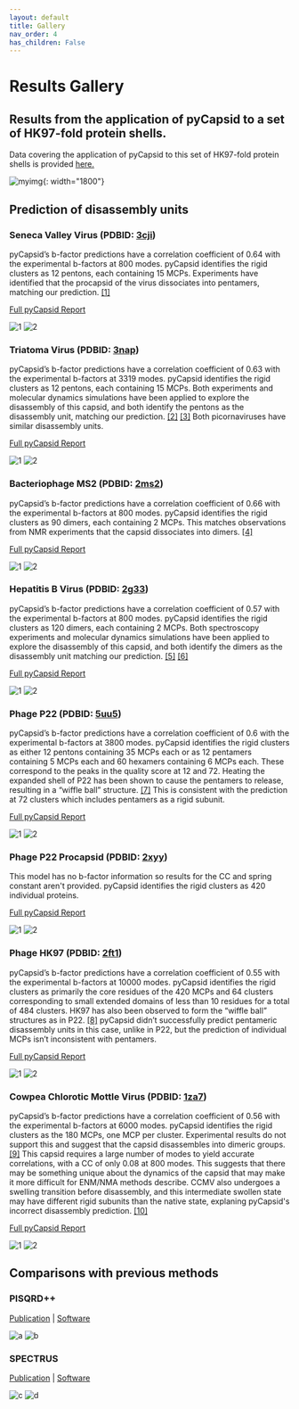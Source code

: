 ```yaml
---
layout: default
title: Gallery
nav_order: 4
has_children: False
---
```


# Results Gallery

## Results from the application of pyCapsid to a set of HK97-fold protein shells. 
Data covering the application of pyCapsid to this set of HK97-fold protein shells is provided [here.](https://github.com/luquelab/pyCapsid/blob/main/results/pyCapsid_hk97_data_cbrown_thesis.csv)

![myimg](figure_complete_capsid_gallery.png){: width="1800"}

## Prediction of disassembly units

### Seneca Valley Virus (PDBID: [3cji](https://doi.org/10.2210/pdb3CJI/pdb))

pyCapsid’s b-factor predictions have a correlation coefficient of 0.64 with the experimental b-factors at 800 modes. 
pyCapsid identifies the rigid clusters as 12 pentons, each containing 15 MCPs. Experiments have identified that the 
procapsid of the virus dissociates into pentamers, matching our prediction. [[1]](https://doi.org/10.1128/jvi.01927-17)

[Full pyCapsid Report](https://luquelab.github.io/pyCapsid/gallery/3cji_pyCapsid_report/pyCapsid_report.html)

![1](3cji_cluster_quality.svg)
![2](3cji_highest_quality_clusters.png)

### Triatoma Virus (PDBID: [3nap](https://doi.org/10.2210/pdb3NAP/pdb))

pyCapsid’s b-factor predictions have a correlation coefficient of 0.63 with the experimental b-factors at 3319 modes. 
pyCapsid identifies the rigid clusters as 12 pentons, each containing 15 MCPs. Both experiments and molecular dynamics 
simulations have been applied to explore the disassembly of this capsid, and both identify the pentons as the disassembly
unit, matching our prediction. [[2]](https://doi.org/10.1371/journal.pcbi.1006082) [[3]](https://doi.org/10.1099/vir.0.048553-0)
Both picornaviruses have similar disassembly units.

[Full pyCapsid Report](https://luquelab.github.io/pyCapsid/gallery/3nap_pyCapsid_report/pyCapsid_report.html)

![1](3nap_cluster_quality.svg)
![2](3nap_highest_quality_clusters.png)

### Bacteriophage MS2 (PDBID: [2ms2](https://doi.org/10.2210/pdb2MS2/pdb))

pyCapsid’s b-factor predictions have a correlation coefficient of 0.66 with the experimental b-factors at 800 modes. 
pyCapsid identifies the rigid clusters as 90 dimers, each containing 2 MCPs. This matches observations from NMR experiments
that the capsid dissociates into dimers. [[4]](https://doi.org/10.1016%2FS0006-3495(03)75117-0) 

[Full pyCapsid Report](https://luquelab.github.io/pyCapsid/gallery/2ms2_pyCapsid_report/pyCapsid_report.html)

![1](2ms2_cluster_quality.svg)
![2](2ms2_highest_quality_clusters.png)

### Hepatitis B Virus (PDBID: [2g33](https://doi.org/10.2210/pdb2G33/pdb))

pyCapsid’s b-factor predictions have a correlation coefficient of 0.57 with the experimental b-factors at 800 modes. 
pyCapsid identifies the rigid clusters as 120 dimers, each containing 2 MCPs. Both spectroscopy experiments and 
molecular dynamics simulations have been applied to explore the disassembly of this capsid, and both identify the dimers
as the disassembly unit matching our prediction. [[5]](https://doi.org/10.1021/acs.biochem.1c00810) [[6]](https://doi.org/10.1073/pnas.2102530118) 

[Full pyCapsid Report](https://luquelab.github.io/pyCapsid/gallery/2g33_pyCapsid_report/pyCapsid_report.html)

![1](2g33_cluster_quality.svg)
![2](2g33_highest_quality_clusters.png)

### Phage P22 (PDBID: [5uu5](https://doi.org/10.2210/pdb5UU5/pdb))

pyCapsid’s b-factor predictions have a correlation coefficient of 0.6 with the experimental b-factors at 3800 modes. 
pyCapsid identifies the rigid clusters as either 12 pentons containing 35 MCPs each or as 12 pentamers containing 5 MCPs 
each and 60 hexamers containing 6 MCPs each. These correspond to the peaks in the quality score at 12 and 72.
Heating the expanded shell of P22 has been shown to cause the pentamers to release, resulting in a “wiffle ball” 
structure. [[7]](https://doi.org/10.1016/j.bbagen.2018.03.006) This is consistent with the prediction at 72 clusters which
includes pentamers as a rigid subunit.

[Full pyCapsid Report](https://luquelab.github.io/pyCapsid/gallery/5uu5_pyCapsid_report/pyCapsid_report.html)

![1](./5uu5_pyCapsid_report/figures/cluster_quality/cluster_quality.svg)
![2](./5uu5_pyCapsid_report/figures/structures/5uu5_both_12_72.png)

### Phage P22 Procapsid (PDBID: [2xyy](hhttps://doi.org/10.2210/pdb2XYY/pdb))

This model has no b-factor information so results for the CC and spring constant aren't provided.
pyCapsid identifies the rigid clusters as 420 individual proteins.

[Full pyCapsid Report](https://luquelab.github.io/pyCapsid/gallery/2xyy_pyCapsid_report/pyCapsid_report.html)

![1](./2xyy_pyCapsid_report/figures/cluster_quality/cluster_quality.svg)
![2](./2xyy_pyCapsid_report/figures/structures/2xyy_highest_quality_clusters.png)

### Phage HK97 (PDBID: [2ft1](https://doi.org/10.2210/pdb2FT1/pdb))

pyCapsid’s b-factor predictions have a correlation coefficient of 0.55 with the experimental b-factors at 10000 modes. 
pyCapsid identifies the rigid clusters as primarily the core residues of the 420 MCPs and 64 clusters corresponding to 
small extended domains of less than 10 residues for a total of 484 clusters. HK97 has also been observed to form the 
“wiffle ball” structures as in P22. [[8]](https://doi.org/10.1016/j.jmb.2005.02.045) pyCapsid didn’t successfully predict pentameric disassembly units in this case, unlike in P22, but the prediction of individual MCPs isn’t inconsistent with pentamers.

[Full pyCapsid Report](https://luquelab.github.io/pyCapsid/gallery/2ft1_pyCapsid_report/pyCapsid_report.html)

![1](./2ft1_pyCapsid_report/figures/cluster_quality/cluster_quality.svg)
![2](./2ft1_pyCapsid_report/figures/structures/2ft1_highest_quality_clusters.png)

### Cowpea Chlorotic Mottle Virus (PDBID: [1za7](https://doi.org/10.2210/pdb1ZA7/pdb))

pyCapsid’s b-factor predictions have a correlation coefficient of 0.56 with the experimental b-factors at 6000 modes. 
pyCapsid identifies the rigid clusters as the 180 MCPs, one MCP per cluster. Experimental results do not support this 
and suggest that the capsid disassembles into dimeric groups. [[9]](https://doi.org/10.1016/j.jviromet.2007.07.020) This
capsid requires a large number of modes to yield accurate correlations, with a CC of only 0.08 at 800 modes. This suggests
that there may be something unique about the dynamics of the capsid that may make it more difficult for ENM/NMA methods 
describe. CCMV also undergoes a swelling transition before disassembly, and this intermediate swollen state may have 
different rigid subunits than the native state, explaning pyCapsid's incorrect disassembly prediction. [[10]](https://doi.org/10.1016/S0969-2126(01)00135-6)

[Full pyCapsid Report](https://luquelab.github.io/pyCapsid/gallery/1za7_pyCapsid_report/pyCapsid_report.html)

![1](./1za7_pyCapsid_report/figures/cluster_quality/cluster_quality.svg)
![2](./1za7_pyCapsid_report/figures/structures/1za7_highest_quality_clusters.png)

## Comparisons with previous methods

### PISQRD++
[Publication](https://doi.org/10.1371/journal.pcbi.1003331) |
[Software](https://people.sissa.it/~michelet/vircapdomains/)

![a](ccmv_comparison.svg)
![b](pisqrd_comparison_2ms2.svg)

### SPECTRUS
[Publication](https://doi.org/10.1016/j.str.2015.05.022) |
[Software](http://spectrus.sissa.it/)

![c](spectrus_comparison_1a34.svg)
![d](spectrus_comparison_3nap.svg)